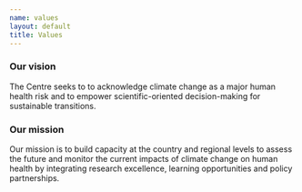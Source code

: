 ```yaml
--- 
name: values
layout: default
title: Values
---
```


### Our vision 

The Centre seeks to to acknowledge climate change as a major human health risk and to empower scientific-oriented decision-making for sustainable transitions.

### Our mission

Our mission is to build capacity at the country and regional levels to assess the future and monitor the current impacts of climate change on human health by integrating research excellence, learning opportunities and policy partnerships.
